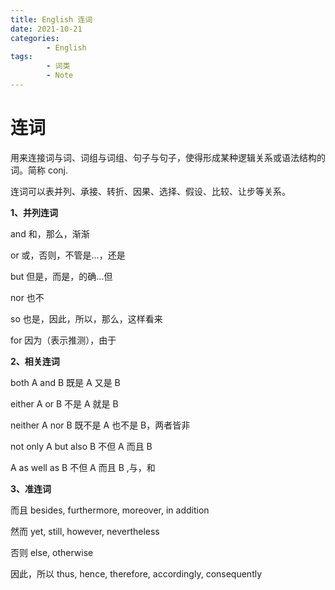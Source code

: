 ```yaml
---
title: English 连词
date: 2021-10-21
categories:
        - English
tags:
        - 词类
        - Note
---
```


# 连词

用来连接词与词、词组与词组、句子与句子，使得形成某种逻辑关系或语法结构的词。简称 conj.

连词可以表并列、承接、转折、因果、选择、假设、比较、让步等关系。

**1、并列连词**

and 和，那么，渐渐

or 或，否则，不管是…，还是

but 但是，而是，的确…但

nor 也不

so 也是，因此，所以，那么，这样看来

for 因为（表示推测），由于

**2、相关连词**

both A and B 既是 A 又是 B

either A or B 不是 A 就是 B

neither A nor B 既不是 A 也不是 B，两者皆非

not only A but also B 不但 A 而且 B

A as well as B 不但 A 而且 B ,与，和

**3、准连词**

而且 besides, furthermore, moreover, in addition

然而 yet, still, however, nevertheless

否则 else, otherwise

因此，所以 thus, hence, therefore, accordingly, consequently
